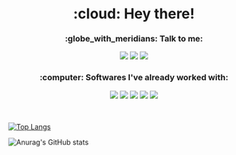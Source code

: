 <h1 align="center">:cloud: Hey there!</h1>

<h3 align="center">:globe_with_meridians: Talk to me:</h3>

<p align="center">
    <a href="https://www.linkedin.com/in/mclaralvs/"><img src="https://img.shields.io/badge/LinkedIn-0077B5?style=for-the-badge&logo=linkedin&logoColor=white"></img></a>
    <a href="https://www.instagram.com/mclaralvs/"><img src="https://img.shields.io/badge/Instagram-E4405F?style=for-the-badge&logo=instagram&logoColor=white"></img></a>
    <img src="https://img.shields.io/badge/Gmail-D14836?style=for-the-badge&logo=gmail&logoColor=white"></img>
</p>

<h3 align="center">:computer: Softwares I've already worked with:</h3>

<p align="center">
    <img src="https://img.shields.io/badge/HTML5-E34F26?style=for-the-badge&logo=html5&logoColor=white"></img>
    <img src="https://img.shields.io/badge/CSS3-1572B6?style=for-the-badge&logo=css3&logoColor=white"></img>
    <img src="https://img.shields.io/badge/Python-3776AB?style=for-the-badge&logo=python&logoColor=white"></img>
    <img src="https://img.shields.io/badge/C-00599C?style=for-the-badge&logo=c&logoColor=white"></img>
    <img src="https://img.shields.io/badge/MySQL-00000F?style=for-the-badge&logo=mysql&logoColor=white"></img>
</p>

<br>

<div>
    
[![Top Langs](https://github-readme-stats.vercel.app/api/top-langs/?username=mclaralvs&theme=jolly&show_icons=true&layout=compact)](https://github.com/mclaralvs/github-readme-stats)

![Anurag's GitHub stats](https://github-readme-stats.vercel.app/api?username=mclaralvs&theme=jolly&show_icons=true)
    
</div>
